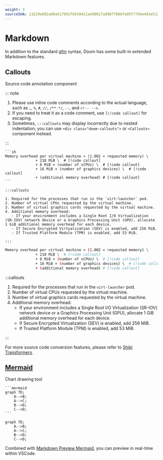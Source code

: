 ```yaml
---
weight: 3
sourceSHA: 11b29e882a00a517992fb910421ae98617ad987f086fe05f7794e443e5129a82
---
```


# Markdown

In addition to the standard [gfm](https://github.github.com/gfm) syntax, Doom has some built-in extended Markdown features.

## Callouts

Source code annotation component

::: note

1. Please use inline code comments according to the actual language, such as `;`, `%`, `#`, `//`, `/** */`, `--`, and `<!-- -->`.
2. If you need to treat it as a code comment, use `[\!code callout]` for escaping.
3. Sometimes, `:::callouts` may display incorrectly due to nested indentation; you can use `<div class="doom-callouts">` or `<Callouts>` component instead.

:::

````mdx
```sh
Memory overhead per virtual machine ≈ (1.002 × requested memory) \
              + 218 MiB \  # [!code callout]
              + 8 MiB × (number of vCPUs) \  # [!code callout]
              + 16 MiB × (number of graphics devices) \  # [!code callout]
              + (additional memory overhead) # [!code callout]
```

:::callouts

1. Required for the processes that run in the `virt-launcher` pod.
2. Number of virtual CPUs requested by the virtual machine.
3. Number of virtual graphics cards requested by the virtual machine.
4. Additional memory overhead:
   - If your environment includes a Single Root I/O Virtualization (SR-IOV) network device or a Graphics Processing Unit (GPU), allocate 1 GiB additional memory overhead for each device.
   - If Secure Encrypted Virtualization (SEV) is enabled, add 256 MiB.
   - If Trusted Platform Module (TPM) is enabled, add 53 MiB.

:::
````

```sh
Memory overhead per virtual machine ≈ (1.002 × requested memory) \
              + 218 MiB \  # [!code callout]
              + 8 MiB × (number of vCPUs) \  # [!code callout]
              + 16 MiB × (number of graphics devices) \  # [!code callout]
              + (additional memory overhead) # [!code callout]
```

:::callouts

1. Required for the processes that run in the `virt-launcher` pod.
2. Number of virtual CPUs requested by the virtual machine.
3. Number of virtual graphics cards requested by the virtual machine.
4. Additional memory overhead:
   - If your environment includes a Single Root I/O Virtualization (SR-IOV) network device or a Graphics Processing Unit (GPU), allocate 1 GiB additional memory overhead for each device.
   - If Secure Encrypted Virtualization (SEV) is enabled, add 256 MiB.
   - If Trusted Platform Module (TPM) is enabled, add 53 MiB.

:::

For more source code conversion features, please refer to [Shiki Transformers](https://shiki.style/packages/transformers#transformers).

## [Mermaid](https://mermaid.js.org)

Chart drawing tool

````mdx
```mermaid
graph TD;
    A-->B;
    A-->C;
    B-->D;
    C-->D;
```
````

```mermaid
graph TD;
    A-->B;
    A-->C;
    B-->D;
    C-->D;
```

Combined with [Markdown Preview Mermaid](https://github.com/mjbvz/vscode-markdown-mermaid), you can preview in real-time within VSCode.

